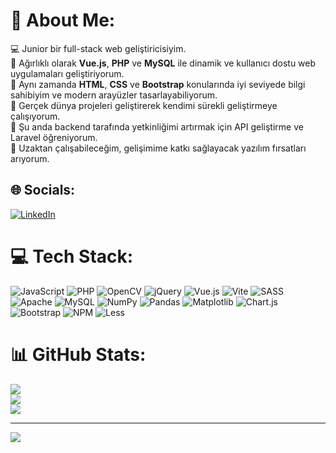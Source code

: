 # 💫 About Me:
💻 Junior bir full-stack web geliştiricisiyim.  <br>🔹 Ağırlıklı olarak **Vue.js**, **PHP** ve **MySQL** ile dinamik ve kullanıcı dostu web uygulamaları geliştiriyorum.  <br>🎨 Aynı zamanda **HTML**, **CSS** ve **Bootstrap** konularında iyi seviyede bilgi sahibiyim ve modern arayüzler tasarlayabiliyorum.  <br>🚀 Gerçek dünya projeleri geliştirerek kendimi sürekli geliştirmeye çalışıyorum.  <br>🌱 Şu anda backend tarafında yetkinliğimi artırmak için API geliştirme ve Laravel öğreniyorum.  <br>📌 Uzaktan çalışabileceğim, gelişimime katkı sağlayacak yazılım fırsatları arıyorum.<br>


## 🌐 Socials:
 [![LinkedIn](https://img.shields.io/badge/LinkedIn-%230077B5.svg?logo=linkedin&logoColor=white)](https://linkedin.com/in/https://www.linkedin.com/in/fatmanur-%C3%B6merli-7029981bb/) 

# 💻 Tech Stack:
![JavaScript](https://img.shields.io/badge/javascript-%23323330.svg?style=for-the-badge&logo=javascript&logoColor=%23F7DF1E) ![PHP](https://img.shields.io/badge/php-%23777BB4.svg?style=for-the-badge&logo=php&logoColor=white) ![OpenCV](https://img.shields.io/badge/opencv-%23white.svg?style=for-the-badge&logo=opencv&logoColor=white) ![jQuery](https://img.shields.io/badge/jquery-%230769AD.svg?style=for-the-badge&logo=jquery&logoColor=white) ![Vue.js](https://img.shields.io/badge/vue.js-%2335495e.svg?style=for-the-badge&logo=vuedotjs&logoColor=%234FC08D) ![Vite](https://img.shields.io/badge/vite-%23646CFF.svg?style=for-the-badge&logo=vite&logoColor=white) ![SASS](https://img.shields.io/badge/SASS-hotpink.svg?style=for-the-badge&logo=SASS&logoColor=white) ![Apache](https://img.shields.io/badge/apache-%23D42029.svg?style=for-the-badge&logo=apache&logoColor=white) ![MySQL](https://img.shields.io/badge/mysql-4479A1.svg?style=for-the-badge&logo=mysql&logoColor=white) ![NumPy](https://img.shields.io/badge/numpy-%23013243.svg?style=for-the-badge&logo=numpy&logoColor=white) ![Pandas](https://img.shields.io/badge/pandas-%23150458.svg?style=for-the-badge&logo=pandas&logoColor=white) ![Matplotlib](https://img.shields.io/badge/Matplotlib-%23ffffff.svg?style=for-the-badge&logo=Matplotlib&logoColor=black) ![Chart.js](https://img.shields.io/badge/chart.js-F5788D.svg?style=for-the-badge&logo=chart.js&logoColor=white) ![Bootstrap](https://img.shields.io/badge/bootstrap-%238511FA.svg?style=for-the-badge&logo=bootstrap&logoColor=white) ![NPM](https://img.shields.io/badge/NPM-%23CB3837.svg?style=for-the-badge&logo=npm&logoColor=white) ![Less](https://img.shields.io/badge/less-2B4C80?style=for-the-badge&logo=less&logoColor=white)
# 📊 GitHub Stats:
![](https://github-readme-stats.vercel.app/api?username=fatmanuromerli&theme=dark&hide_border=false&include_all_commits=false&count_private=false)<br/>
![](https://nirzak-streak-stats.vercel.app/?user=fatmanuromerli&theme=dark&hide_border=false)<br/>
![](https://github-readme-stats.vercel.app/api/top-langs/?username=fatmanuromerli&theme=dark&hide_border=false&include_all_commits=false&count_private=false&layout=compact)

---
[![](https://visitcount.itsvg.in/api?id=fatmanuromerli&icon=0&color=0)](https://visitcount.itsvg.in)

<!-- Proudly created with GPRM ( https://gprm.itsvg.in ) -->
